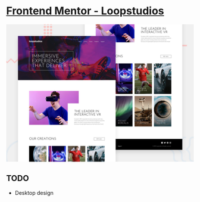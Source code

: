 # [Frontend Mentor - Loopstudios](https://www.frontendmentor.io/challenges/loopstudios-landing-page-N88J5Onjw)

![Preview](preview.jpg)

## TODO

* Desktop design
